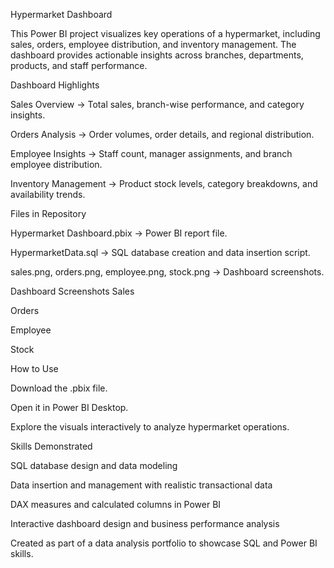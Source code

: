 Hypermarket Dashboard

This Power BI project visualizes key operations of a hypermarket, including sales, orders, employee distribution, and inventory management.
The dashboard provides actionable insights across branches, departments, products, and staff performance.

Dashboard Highlights

Sales Overview → Total sales, branch-wise performance, and category insights.

Orders Analysis → Order volumes, order details, and regional distribution.

Employee Insights → Staff count, manager assignments, and branch employee distribution.

Inventory Management → Product stock levels, category breakdowns, and availability trends.

Files in Repository

Hypermarket Dashboard.pbix → Power BI report file.

HypermarketData.sql → SQL database creation and data insertion script.

sales.png, orders.png, employee.png, stock.png → Dashboard screenshots.

Dashboard Screenshots
Sales

Orders

Employee

Stock

How to Use

Download the .pbix file.

Open it in Power BI Desktop.

Explore the visuals interactively to analyze hypermarket operations.

Skills Demonstrated

SQL database design and data modeling

Data insertion and management with realistic transactional data

DAX measures and calculated columns in Power BI

Interactive dashboard design and business performance analysis

Created as part of a data analysis portfolio to showcase SQL and Power BI skills.
